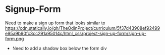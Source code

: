# Signup-Form

Need to make a sign up form that looks similar to https://cdn.statically.io/gh/TheOdinProject/curriculum/5f37d43908ef92499e95a9b90fc3cc291a95014c/html_css/project-sign-up-form/sign-up-form.png

- Need to add a shadow box below the form div